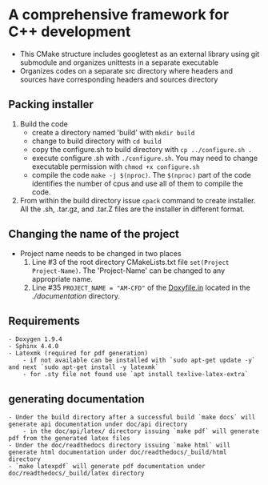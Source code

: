 # A comprehensive framework for C++ development
- This CMake structure includes googletest as an external library using git submodule and organizes unittests in a separate executable
- Organizes codes on a separate src directory where headers and sources have corresponding headers and sources directory

## Packing installer
1. Build the code 
    - create a directory named 'build' with `mkdir build`
    - change to build directory with `cd build`
    - copy the configure.sh to build directory with `cp ../configure.sh .`
    - execute configure .sh with `./configure.sh`. You may need to change executable permission with `chmod +x configure.sh`
    - compile the code `make -j $(nproc)`. The  `$(nproc)` part of the code identifies the number of cpus and use all of them to compile the code.
2. From within the build directory issue `cpack` command to create installer. All the .sh, .tar.gz, and .tar.Z files are the installer in different format.

## Changing the name of the project
- Project name needs to be changed in two places
    1. Line #3 of the root directory CMakeLists.txt file `set(Project Project-Name)`. The 'Project-Name' can be changed to any appropriate name.
    2. Line #35 `PROJECT_NAME = "AM-CFD"` of the [Doxyfile.in](./documentation/Doxyfile.in) located in the *./documentation* directory. 

## Requirements
    - Doxygen 1.9.4
    - Sphinx 4.4.0
    - Latexmk (required for pdf generation)
        - if not available can be installed with `sudo apt-get update -y` and next `sudo apt-get install -y latexmk`
        - for .sty file not found use `apt install texlive-latex-extra`

## generating documentation
    - Under the build directory after a successful build `make docs` will generate api documentation under doc/api directory
        - in the doc/api/latex/ directory issuing `make pdf` will generate pdf from the generated latex files
    - Under the doc/readthedocs directory issuing `make html` will generate html documentation under doc/readthedocs/_build/html directory
    - `make latexpdf` will generate pdf documentation under doc/readthedocs/_build/latex directory

    